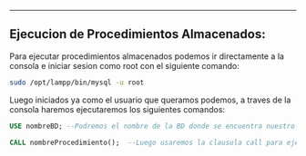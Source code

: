 
---

## Ejecucion de Procedimientos Almacenados:
Para ejecutar procedimientos almacenados podemos ir directamente a la consola e iniciar sesion como root con el siguiente comando:

```bash
sudo /opt/lampp/bin/mysql -u root
```

Luego iniciados ya como el usuario que queramos podemos, a traves de la consola haremos ejecutaremos los siguientes comandos:

```sql
USE nombreBD; --Podremos el nombre de la BD donde se encuentra nuestro procedimiento

CALL nombreProcedimiento();  --Luego usaremos la clausula call para ejecutarlo, puede que requiera parametros dependiendo del procedimiento
```

